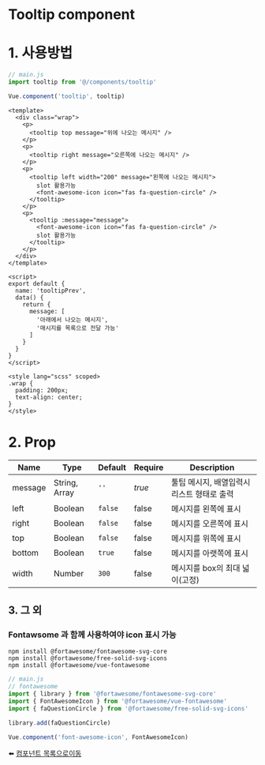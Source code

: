 # Tooltip component

# 1. 사용방법
```javascript
// main.js
import tooltip from '@/components/tooltip'

Vue.component('tooltip', tooltip)
```

```vue
<template>
  <div class="wrap">
    <p>
      <tooltip top message="위에 나오는 메시지" />
    </p>
    <p>
      <tooltip right message="오른쪽에 나오는 메시지" />
    </p>
    <p>
      <tooltip left width="200" message="왼쪽에 나오는 메시지">
        slot 활용가능
        <font-awesome-icon icon="fas fa-question-circle" />
      </tooltip>
    </p>
    <p>
      <tooltip :message="message">
        <font-awesome-icon icon="fas fa-question-circle" />
        slot 활용가능
      </tooltip>
    </p>
  </div>
</template>

<script>
export default {
  name: 'tooltipPrev',
  data() {
    return {
      message: [
        '아래에서 나오는 메시지',
        '매시지를 목록으로 전달 가능'
      ]
    }
  }
}
</script>

<style lang="scss" scoped>
.wrap {
  padding: 200px;
  text-align: center;
}
</style>
```

# 2. Prop
| Name | Type | Default | Require | Description |
|-------|---- |---------|---------|-------------|
| message | String, Array | <code>''</code> | *true* | 툴팁 메시지, 배열입력시 리스트 형태로 출력 |
| left | Boolean | <code>false</code> | false | 메시지를 왼쪽에 표시 |
| right | Boolean | <code>false</code> | false | 메시지를 오른쪽에 표시 |
| top | Boolean | <code>false</code> | false | 메시지를 위쪽에 표시 |
| bottom | Boolean | <code>true</code> | false | 메시지를 아랫쪽에 표시 |
| width | Number | <code>300</code> | false | 메시지를 box의 최대 넓이(고정) |

## 3. 그 외
### Fontawsome 과 함께 사용하여야 icon 표시 가능

```
npm install @fortawesome/fontawesome-svg-core
npm install @fortawesome/free-solid-svg-icons
npm install @fortawesome/vue-fontawesome
```

```javascript
// main.js
// fontawesome
import { library } from '@fortawesome/fontawesome-svg-core'
import { FontAwesomeIcon } from '@fortawesome/vue-fontawesome'
import { faQuestionCircle } from '@fortawesome/free-solid-svg-icons'

library.add(faQuestionCircle)

Vue.component('font-awesome-icon', FontAwesomeIcon)
```

:arrow_left: [컴포넌트 목록으로이동](https://github.com/dream-insight/vue3/tree/main/src)
